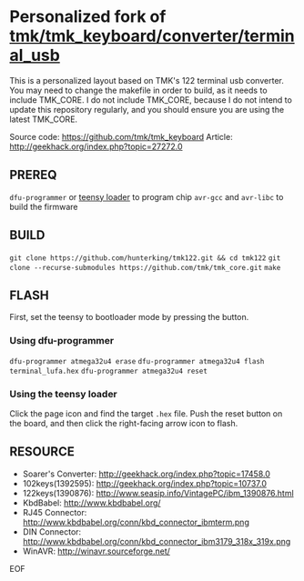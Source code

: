 # Personalized fork of [tmk/tmk_keyboard/converter/terminal_usb](https://github.com/tmk/tmk_keyboard/tree/master/converter/terminal_usb)
This is a personalized layout based on TMK's 122 terminal usb converter. You may need to change the makefile in order to build, as it needs to include TMK_CORE. I do not include TMK_CORE, because I do not intend to update this repository regularly, and you should ensure you are using the latest TMK_CORE.

Source code: https://github.com/tmk/tmk_keyboard
Article: http://geekhack.org/index.php?topic=27272.0

## PREREQ
`dfu-programmer` or [teensy loader](https://www.pjrc.com/teensy/loader.html) to program chip
`avr-gcc` and `avr-libc` to build the firmware

## BUILD
`git clone https://github.com/hunterking/tmk122.git && cd tmk122` 
`git clone --recurse-submodules https://github.com/tmk/tmk_core.git`
`make`

## FLASH
First, set the teensy to bootloader mode by pressing the button.

### Using dfu-programmer
`dfu-programmer atmega32u4 erase`
`dfu-programmer atmega32u4 flash terminal_lufa.hex`
`dfu-programmer atmega32u4 reset`

### Using the teensy loader
Click the page icon and find the target `.hex` file. Push the reset button on the board, and then click the right-facing arrow icon to flash.

## RESOURCE
* Soarer's Converter: http://geekhack.org/index.php?topic=17458.0
* 102keys(1392595): http://geekhack.org/index.php?topic=10737.0
* 122keys(1390876): http://www.seasip.info/VintagePC/ibm_1390876.html
* KbdBabel: http://www.kbdbabel.org/
* RJ45 Connector: http://www.kbdbabel.org/conn/kbd_connector_ibmterm.png
* DIN Connector: http://www.kbdbabel.org/conn/kbd_connector_ibm3179_318x_319x.png
* WinAVR: http://winavr.sourceforge.net/

EOF
